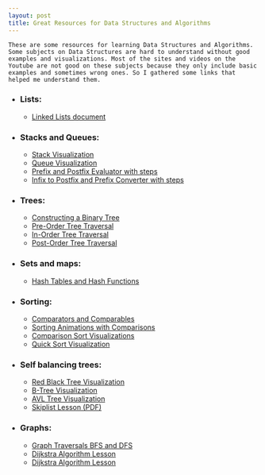 ```yaml
---
layout: post
title: Great Resources for Data Structures and Algorithms
---
```


    These are some resources for learning Data Structures and Algorithms. Some subjects on Data Structures are hard to understand without good examples and visualizations. Most of the sites and videos on the Youtube are not good on these subjects because they only include basic examples and sometimes wrong ones. So I gathered some links that helped me understand them.

- ### Lists: 
    * [Linked Lists document](https://www.cs.cmu.edu/~adamchik/15-121/lectures/Linked%20Lists/linked%20lists.html)

- ### Stacks and Queues:
    * [Stack Visualization](https://www.cs.usfca.edu/~galles/visualization/StackArray.html)
    * [Queue Visualization](https://www.cs.usfca.edu/~galles/visualization/QueueArray.html)
    * [Prefix and Postfix Evaluator with steps](https://raj457036.github.io/Simple-Tools/prefixAndPostfixEvaluator.html)
    * [Infix to Postfix and Prefix Converter with steps](https://raj457036.github.io/Simple-Tools/prefixAndPostfixConvertor.html)

- ### Trees:
    * [Constructing a Binary Tree](https://www.youtube.com/watch?v=m4T__2QnoyQ)
    * [Pre-Order Tree Traversal](https://www.youtube.com/watch?v=1WxLM2hwL-U)
    * [In-Order Tree Traversal](https://www.youtube.com/watch?v=5dySuyZf9Qg)
    * [Post-Order Tree Traversal](https://www.youtube.com/watch?v=4zVdfkpcT6U)

- ### Sets and maps: 
    * [Hash Tables and Hash Functions](https://www.youtube.com/watch?v=KyUTuwz_b7Q)

- ### Sorting:
    * [Comparators and Comparables](https://www.baeldung.com/java-comparator-comparable)
    * [Sorting Animations with Comparisons](http://sorting.at/)
    * [Comparison Sort Visualizations](https://www.cs.usfca.edu/~galles/visualization/ComparisonSort.html)
    * [Quick Sort Visualization](http://me.dt.in.th/page/Quicksort/)

- ### Self balancing trees:
    * [Red Black Tree Visualization](https://www.cs.usfca.edu/~galles/visualization/RedBlack.html)
    * [B-Tree Visualization](https://www.cs.usfca.edu/~galles/visualization/BTree.html)
    * [AVL Tree Visualization](https://www.cs.usfca.edu/~galles/visualization/AVLtree.html)
    * [Skiplist Lesson (PDF)](https://www.cs.cmu.edu/~ckingsf/bioinfo-lectures/skiplists.pdf)

- ### Graphs:
    * [Graph Traversals BFS and DFS](https://www.youtube.com/watch?v=pcKY4hjDrxk)
    * [Dijkstra Algorithm Lesson](https://www.youtube.com/watch?v=XB4MIexjvY0)
    * [Dijkstra Algorithm Lesson](https://www.youtube.com/watch?v=pVfj6mxhdMw)



